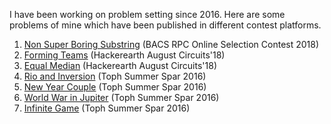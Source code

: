I have been working on problem setting since 2016. Here are some problems of mine which have been published in different contest platforms.

1. [Non Super Boring Substring](https://algo.codemarshal.org/contests/bacsrpc18/problems/D) (BACS RPC Online Selection Contest 2018)
2. [Forming Teams](https://www.hackerearth.com/problem/algorithm/forming-teams-b66d2022/) (Hackerearth August Circuits'18)
3. [Equal Median](https://www.hackerearth.com/practice/basic-programming/implementation/basics-of-implementation/practice-problems/algorithm/equal-median-8aba723b/) (Hackerearth August Circuits'18)
4. [Rio and Inversion](https://toph.co/p/rio-and-inversion) (Toph Summer Spar 2016)
5. [New Year Couple](https://toph.co/p/new-year-couple) (Toph Summer Spar 2016)
6. [World War in Jupiter](https://toph.co/p/world-war-in-jupiter) (Toph Summer Spar 2016)
7. [Infinite Game](https://toph.co/p/infinite-game) (Toph Summer Spar 2016)
